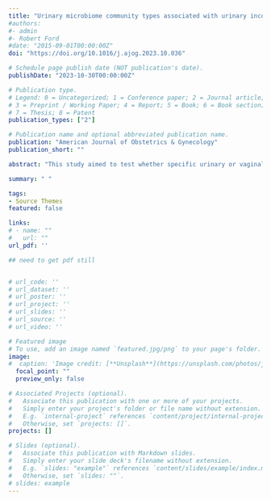 ```yaml
---
title: "Urinary microbiome community types associated with urinary incontinence severity in women"
#authors:
#- admin
#- Robert Ford
#date: "2015-09-01T00:00:00Z"
doi: "https://doi.org/10.1016/j.ajog.2023.10.036"

# Schedule page publish date (NOT publication's date).
publishDate: "2023-10-30T00:00:00Z"

# Publication type.
# Legend: 0 = Uncategorized; 1 = Conference paper; 2 = Journal article;
# 3 = Preprint / Working Paper; 4 = Report; 5 = Book; 6 = Book section;
# 7 = Thesis; 8 = Patent
publication_types: ["2"]

# Publication name and optional abbreviated publication name.
publication: "American Journal of Obstetrics & Gynecology"
publication_short: ""

abstract: "This study aimed to test whether specific urinary or vaginal microbiome community types are associated with urinary incontinence severity in a population of women with mixed urinary incontinence."

summary: " " 

tags:
- Source Themes
featured: false

links:
# - name: ""
#   url: ""
url_pdf: ''

## need to get pdf still


# url_code: ''
# url_dataset: ''
# url_poster: ''
# url_project: ''
# url_slides: ''
# url_source: ''
# url_video: ''

# Featured image
# To use, add an image named `featured.jpg/png` to your page's folder.
image:
#  caption: 'Image credit: [**Unsplash**](https://unsplash.com/photos/jdD8gXaTZsc)'
  focal_point: ""
  preview_only: false

# Associated Projects (optional).
#   Associate this publication with one or more of your projects.
#   Simply enter your project's folder or file name without extension.
#   E.g. `internal-project` references `content/project/internal-project/index.md`.
#   Otherwise, set `projects: []`.
projects: []

# Slides (optional).
#   Associate this publication with Markdown slides.
#   Simply enter your slide deck's filename without extension.
#   E.g. `slides: "example"` references `content/slides/example/index.md`.
#   Otherwise, set `slides: ""`.
# slides: example
---
```



